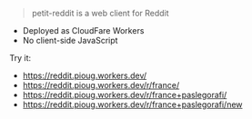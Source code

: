 > petit-reddit is a web client for Reddit

- Deployed as CloudFare Workers
- No client-side JavaScript

Try it:
  - https://reddit.pioug.workers.dev/
  - https://reddit.pioug.workers.dev/r/france/
  - https://reddit.pioug.workers.dev/r/france+paslegorafi/
  - https://reddit.pioug.workers.dev/r/france+paslegorafi/new
